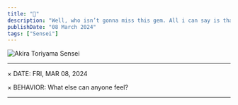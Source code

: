 ```yaml
---
title: "👑"
description: "Well, who isn’t gonna miss this gem. All i can say is thank you. Thank You for being the you. The Godfather of Shonen Manga. You should see how many guys are fangirling over you."
publishDate: "08 March 2024"
tags: ["Sensei"]
---
```

![Akira Toriyama Sensei](@/assets/AkiraSensei.PNG)

---
× DATE: FRI, MAR 08, 2024

× BEHAVIOR: What else can anyone feel?

---
